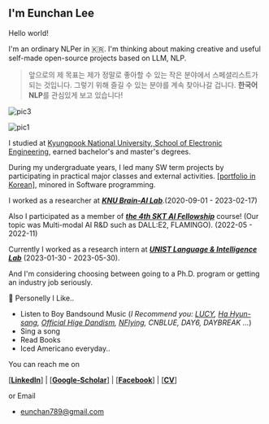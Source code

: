 
## I'm Eunchan Lee

Hello world! 

I'm an ordinary NLPer in 🇰🇷.  I'm thinking about making creative and useful self-made open-source projects based on LLM, NLP.


> 앞으로의 제 목표는 제가 정말로 좋아할 수 있는 작은 분야에서 스페셜리스트가 되는 것입니다. 
> 그렇기 위해 즐길 수 있는 분야를 계속 찾아나갈 겁니다. 
> **한국어 NLP**를 관심있게 보고 있습니다!




![pic3](https://github.com/purang2/purang2/assets/46081500/de055688-cf1a-4e87-977b-b5c9d1c737f4)

![pic1](https://github.com/purang2/purang2/assets/46081500/19610a3b-6a45-4ac1-85bc-216ad76937ac)

I studied at [Kyungpook National University, School of Electronic Engineering](https://see.knu.ac.kr/), earned bachelor's and master's degrees. 

During my undergraduate years, I led many SW term projects by participating in practical major classes and external activities. [[portfolio in Korean]](https://github.com/purang2/SW2020eval), minored in Software programming. 

I worked as a researcher at ***[KNU Brain-AI Lab](https://knu-brainai.github.io/)***.(2020-09-01 - 2023-02-17)

Also I participated as a member of ***[the 4th SKT AI Fellowship](https://www.sktuniv.com/)*** course! (Our topic was Multi-modal AI R&D such as DALL:E2, FLAMINGO). (2022-05 - 2022-11)

Currently I worked as a research intern at ***[UNIST Language & Intelligence Lab](https://sites.google.com/view/language-intelligence-lab/home?authuser=0)*** (2023-01-30 - 2023-05-30).

And I'm considering choosing between going to a Ph.D. program or getting an industry job seriously.




🎼 Personelly I Like..
- Listen to Boy Bandsound Music (*I Recommend you: [LUCY](https://www.youtube.com/channel/UCnXwXrQ8KIBoV8k1T3xGznw), [Ha Hyun-sang](https://www.youtube.com/@HyunSangHA_OFFICIAL), [Official Hige Dandism](https://www.youtube.com/@officialhigedandism), [NFlying](https://www.youtube.com/@nflyingofficial), CNBLUE, DAY6, DAYBREAK ...*)
- Sing a song 
- Read Books
- Iced Americano everyday..



You can reach me on

[[**LinkedIn**]](https://www.linkedin.com/in/eunchan-lee-a21953209/) | [[**Google-Scholar**]](https://scholar.google.com/citations?user=stfV6M8AAAAJ&hl=ko) | [[**Facebook**]](https://www.facebook.com/profile.php?id=100003388221714) |  [[**CV**]](https://github.com/purang2/purang2/blob/main/cv%20(7).pdf)

or Email
- eunchan789@gmail.com




